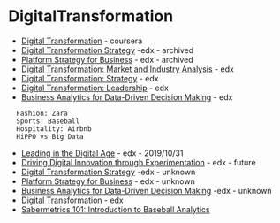 # DigitalTransformation


* [Digital Transformation](https://www.coursera.org/learn/bcg-uva-darden-digital-transformation/home/welcome) - coursera
* [Digital Transformation Strategy](https://courses.edx.org/courses/course-v1:BUx+QD501x+2T2017/course/) -edx - archived
* [Platform Strategy for Business](https://courses.edx.org/courses/course-v1:BUx+QD505x+2T2017/course/) - edx - archived
* [Digital Transformation: Market and Industry Analysis](https://courses.edx.org/courses/course-v1:KTHx+DTMIA01.1x+3T2017/course/) - edx
* [Digital Transformation: Strategy](https://courses.edx.org/courses/course-v1:KTHx+DTS02.1x+1T2018/course/) - edx
* [Digital Transformation: Leadership](https://courses.edx.org/courses/course-v1:KTHx+DTL03.1x+1T2018/course/) - edx
* [Business Analytics for Data-Driven Decision Making](https://courses.edx.org/courses/course-v1:BUx+QD602x+2T2019/course/) - edx
  
```
  Fashion: Zara
  Sports: Baseball 
  Hospitality: Airbnb
  HiPPO vs Big Data
```
* [Leading in the Digital Age](https://www.edx.org/course/leading-in-the-digital-age-2) - edx - 2019/10/31
* [Driving Digital Innovation through Experimentation](https://www.edx.org/course/driving-digital-innovation-through-experimentation) - edx - future
* [Digital Transformation Strategy](https://www.edx.org/course/digital-transformation-strategy-2) -edx - unknown
* [Platform Strategy for Business](https://www.edx.org/course/platform-strategy-for-business-2) - edx - unknown 
* [Business Analytics for Data-Driven Decision Making](https://www.edx.org/course/business-analytics-data-driven-decision-bux-qd602x-1) -edx - unknown
* [Digital Transformation](https://www.edx.org/professional-certificate/kthx-digital-transformation) - edx
* [Sabermetrics 101: Introduction to Baseball Analytics](https://courses.edx.org/courses/course-v1:BUx+SABR101x+2T2015/course/)
